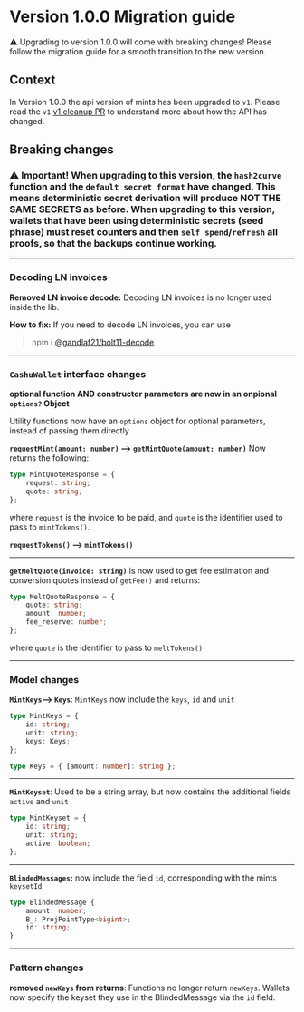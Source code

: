 # Version 1.0.0 Migration guide

⚠️ Upgrading to version 1.0.0 will come with breaking changes! Please follow the migration guide for a smooth transition to the new version.

## Context

In Version 1.0.0 the api version of mints has been upgraded to `v1`. Please read the `v1` [v1 cleanup PR](https://github.com/cashubtc/nuts/pull/55) to understand more about how the API has changed.

## Breaking changes

### ⚠️ Important! When upgrading to this version, the `hash2curve` function and the `default secret format` have changed. This means deterministic secret derivation will produce NOT THE SAME SECRETS as before. When upgrading to this version, wallets that have been using deterministic secrets (seed phrase) must reset counters and then `self spend`/`refresh` all proofs, so that the backups continue working.

---

### Decoding LN invoices

**Removed LN invoice decode:**
Decoding LN invoices is no longer used inside the lib.

**How to fix:** If you need to decode LN invoices, you can use

> npm i [@gandlaf21/bolt11-decode](https://www.npmjs.com/package/@gandlaf21/bolt11-decode)

---

### `CashuWallet` interface changes

**optional function AND constructor parameters are now in an onpional `options?` Object**

Utility functions now have an `options` object for optional parameters, instead of passing them directly

**`requestMint(amount: number)` --> `getMintQuote(amount: number)`**
Now returns the following:

```typescript
type MintQuoteResponse = {
	request: string;
	quote: string;
};
```

where `request` is the invoice to be paid, and `quote` is the identifier used to pass to `mintTokens()`.

**`requestTokens()` --> `mintTokens()`**

---

**`getMeltQuote(invoice: string)`** is now used to get fee estimation and conversion quotes instead of `getFee()` and returns:

```typescript
type MeltQuoteResponse = {
	quote: string;
	amount: number;
	fee_reserve: number;
};
```

where `quote` is the identifier to pass to `meltTokens()`

---

### Model changes

**`MintKeys`--> `Keys`**:
`MintKeys` now include the `keys`, `id` and `unit`

```typescript
type MintKeys = {
	id: string;
	unit: string;
	keys: Keys;
};

type Keys = { [amount: number]: string };
```

---

**`MintKeyset`**:
Used to be a string array, but now contains the additional fields `active` and `unit`

```typescript
type MintKeyset = {
	id: string;
	unit: string;
	active: boolean;
};
```

---

**`BlindedMessages`:** now include the field `id`, corresponding with the mints `keysetId`

```typescript
type BlindedMessage {
	amount: number;
	B_: ProjPointType<bigint>;
	id: string;
}
```

---

### Pattern changes

**removed `newKeys` from returns**: Functions no longer return `newKeys`. Wallets now specify the keyset they use in the BlindedMessage via the `id` field.
